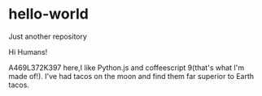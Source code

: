 # hello-world
Just another repository

Hi Humans!

A469L372K397 here,I like Python.js and coffeescript 9(that's what I'm made of!).
I've had tacos on the moon and find them far superior to Earth tacos.
